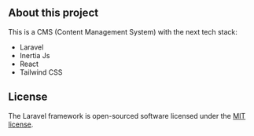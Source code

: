 ## About this project

This is a CMS (Content Management System) with the next tech stack:

- Laravel
- Inertia Js
- React
- Tailwind CSS


## License

The Laravel framework is open-sourced software licensed under the [MIT license](https://opensource.org/licenses/MIT).
